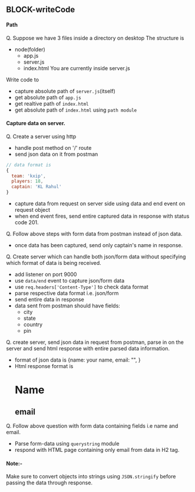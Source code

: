 ## BLOCK-writeCode

#### Path
Q. Suppose we have 3 files inside a directory on desktop
The structure is
  - node(folder)
    - app.js
    - server.js
    - index.html
You are currently inside server.js

Write code to 
- capture absolute path of `server.js`(itself)
- get absolute path of `app.js`
- get realtive path of `index.html`
- get absolute path of `index.html` using `path module` 
 
#### Capture data on server.

Q. Create a server using http
- handle post method on '/' route
- send json data on it from postman

```js
// data format is
{
  team: 'kxip',
  players: 18,
  captain: 'KL Rahul'
}
```
- capture data from request on server side using data and end event on request object
- when end event fires, send entire captured data in response with status code 201.

Q. Follow above steps with form data from postman instead of json data.
- once data has been captured, send only captain's name in response.

Q. Create server which can handle both json/form data without specifying which format of data is being received.
- add listener on port 9000
- use `data/end` event to capture json/form data
- use `req.headers['Content-Type']` to check data format
- parse respective data format i.e. json/form 
- send entire data in response
- data sent from postman should have fields:
  - city
  - state
  - country
  - pin

Q. create server, send json data in request from postman, parse in on the server and send html response with entire parsed data information.
- format of json data is {name: your name, email: "", }
- Html response format is <h1>Name</h1><h2>email</h2>

Q. Follow above question with form data containing fields i.e name and email. 
- Parse form-data using `querystring` module
- respond with HTML page containing only email from data in H2 tag.

#### Note:- 
Make sure to convert objects into strings using `JSON.stringify` before passing the data through response.